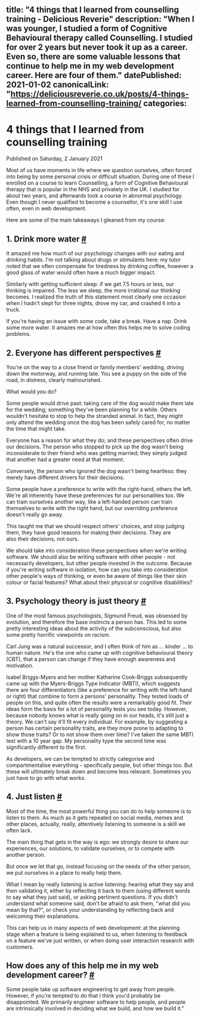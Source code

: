 title: "4 things that I learned from counselling training - Delicious Reverie"
description: "When I was younger, I studied a form of Cognitive Behavioural therapy called Counselling. I studied for over 2 years but never took it up as a career. Even so, there are some valuable lessons that continue to help me in my web development career. Here are four of them."
datePublished: 2021-01-02
canonicalLink: "https://deliciousreverie.co.uk/posts/4-things-learned-from-counselling-training/
categories:
---
# 4 things that I learned from counselling training

Published on Saturday, 2 January 2021

Most of us have moments in life where we question ourselves, often forced into being by some personal crisis or difficult situation. During one of these I enrolled on a course to learn Counselling, a form of Cognitive Behavioural therapy that is popular in the NHS and privately in the UK. I studied for about two years, and afterwards took a course in abnormal psychology. Even though I never qualified to become a counsellor, it's one skill I use often, even in web development.

Here are some of the main takeaways I gleaned from my course:

## 1\. Drink more water [#](https://deliciousreverie.co.uk/posts/4-things-learned-from-counselling-training/#1.-drink-more-water)

It amazed me how much of our psychology changes with our eating and drinking habits. I'm not talking about drugs or stimulants here: my tutor noted that we often compensate for tiredness by drinking coffee, however a good glass of water would often have a much bigger impact.

Similarly with getting sufficient sleep: if we get 7.5 hours or less, our thinking is impaired. The less we sleep, the more irrational our thinking becomes. I realized the truth of this statement most clearly one occasion when I hadn't slept for three nights, drove my car, and crashed it into a truck.

If you're having an issue with some code, take a break. Have a nap. Drink some more water. It amazes me at how often this helps me to solve coding problems.

## 2\. Everyone has different perspectives [#](https://deliciousreverie.co.uk/posts/4-things-learned-from-counselling-training/#2.-everyone-has-different-perspectives)

You're on the way to a close friend or family members' wedding, driving down the motorway, and running late. You see a puppy on the side of the road, in distress, clearly malnourished.

What would you do?

Some people would drive past: taking care of the dog would make them late for the wedding; something they've been planning for a while. Others wouldn't hesitate to stop to help the stranded animal. In fact, they might only attend the wedding once the dog has been safely cared for, no matter the time that might take.

Everyone has a reason for what they do; and these perspectives often drive our decisions. The person who stopped to pick up the dog wasn't being inconsiderate to their friend who was getting married; they simply judged that another had a greater need at that moment.

Conversely, the person who ignored the dog wasn't being heartless: they merely have different drivers for their decisions.

Some people have a preference to write with the right-hand, others the left. We're all inherently have these preferences for our personalities too. We can train ourselves another way, like a left-handed person can train themselves to write with the right hand, but our overriding preference doesn't really go away.

This taught me that we should respect others' choices, and stop judging them, they have good reasons for making their decisions. They are also their decisions, not ours.

We should take into consideration these perspectives when we're writing software. We should also be writing software with other people - not necessarily developers, but other people invested in the outcome. Because if you're writing software in isolation, how can you take into consideration other people's ways of thinking, or even be aware of things like their skin colour or facial features? What about their physical or cognitive disabilities?

## 3\. Psychology theory is just theory [#](https://deliciousreverie.co.uk/posts/4-things-learned-from-counselling-training/#3.-psychology-theory-is-just-theory)

One of the most famous psychologists, Sigmund Freud, was obsessed by evolution, and therefore the base instincts a person has. This led to some pretty interesting ideas about the activity of the subconscious, but also some pretty horrific viewpoints on racism.

Carl Jung was a natural successor, and I often think of him as ... kinder ... to human nature. He's the one who came up with cognitive behavioural theory (CBT), that a person can change if they have enough awareness and motivation.

Isabel Briggs-Myers and her mother Katherine Cook-Briggs subsequently came up with the Myers-Briggs Type Indicator (MBTI), which suggests there are four differentiators (like a preference for writing with the left-hand or right) that combine to form a persons' personality. They tested loads of people on this, and quite often the results were a remarkably good fit. Their ideas form the basis for a lot of personality tests you see today. However, because nobody knows what is really going on in our heads, it's still just a theory. We can't say it'll fit every individual. For example, by suggesting a person has certain personality traits, are they more prone to adapting to show those traits? Or to not show them over time? I've taken the same MBTI test with a 10 year gap. My personality type the second time was significantly different to the first.

As developers, we can be tempted to strictly categorise and compartmentalise everything - specifically people, but other things too. But these will ultimately break down and become less relevant. Sometimes you just have to go with what works.

## 4\. Just listen [#](https://deliciousreverie.co.uk/posts/4-things-learned-from-counselling-training/#4.-just-listen)

Most of the time, the most powerful thing you can do to help someone is to listen to them. As much as it gets repeated on social media, memes and other places, actually, really, attentively listening to someone is a skill we often lack.

The main thing that gets in the way is ego: we strongly desire to share our experiences, our solutions, to validate ourselves, or to compete with another person.

But once we let that go, instead focusing on the needs of the other person, we put ourselves in a place to really help them.

What I mean by really listening is active listening: hearing what they say and then validating it, either by reflecting it back to them (using different words to say what they just said), or asking pertinent questions. If you didn't understand what someone said, don't be afraid to ask them, "what did you mean by that?", or check your understanding by reflecting back and welcoming their explanations.

This can help us in many aspects of web development: at the planning stage when a feature is being explained to us, when listening to feedback on a feature we've just written, or when doing user interaction research with customers.

## How does any of this help me in my web development career? [#](https://deliciousreverie.co.uk/posts/4-things-learned-from-counselling-training/#how-does-any-of-this-help-me-in-my-web-development-career)

Some people take up software engineering to get away from people. However, if you're tempted to do that I think you'd probably be disappointed. We primarily engineer software to help people, and people are intrinsically involved in deciding what we build, and how we build it."